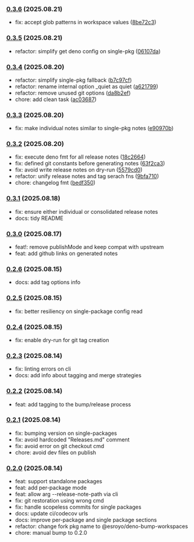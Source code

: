 ### [0.3.6](https://github.com/esroyo/bump-workspaces/compare/v0.3.5...v0.3.6) (2025.08.21)

- fix: accept glob patterns in workspace values
  ([8be72c3](https://github.com/esroyo/bump-workspaces/commit/8be72c3b388d3d9c99db5e618e0c84311d66d991))

### [0.3.5](https://github.com/esroyo/bump-workspaces/compare/v0.3.4...v0.3.5) (2025.08.21)

- refactor: simplify get deno config on single-pkg
  ([06107da](https://github.com/esroyo/bump-workspaces/commit/06107da4b0a2c14f338fcd87dba66bd6dfd1143c))

### [0.3.4](https://github.com/esroyo/bump-workspaces/compare/v0.3.3...v0.3.4) (2025.08.20)

- refactor: simplify single-pkg fallback
  ([b7c97cf](https://github.com/esroyo/bump-workspaces/commit/b7c97cf280cf719ac38dc7f986bd6281da2ef680))
- refactor: rename internal option _quiet as quiet
  ([a621799](https://github.com/esroyo/bump-workspaces/commit/a621799a90f9391551e7b4a0d7a7ff0cbe0ddfb3))
- refactor: remove unused git options
  ([da8b2ef](https://github.com/esroyo/bump-workspaces/commit/da8b2ef44bfa2c6c111ba969121edced360817ab))
- chore: add clean task
  ([ac03687](https://github.com/esroyo/bump-workspaces/commit/ac036877677db960111227ad9353ba90849e7bbd))

### [0.3.3](https://github.com/esroyo/bump-workspaces/compare/v0.3.2...v0.3.3) (2025.08.20)

- fix: make individual notes similar to single-pkg notes
  ([e90970b](https://github.com/esroyo/bump-workspaces/commit/e90970b0b7fd81b0d9b9c312f95535fb266b1dfe))

### [0.3.2](https://github.com/esroyo/bump-workspaces/compare/v0.3.1...v0.3.2) (2025.08.20)

- fix: execute deno fmt for all release notes
  ([18c2664](https://github.com/esroyo/bump-workspaces/commit/18c2664cbf15e6f5639a7b4c7b165e21028f4602))
- fix: defined git constants before generating notes
  ([63f2ca3](https://github.com/esroyo/bump-workspaces/commit/63f2ca3642dfaeceae3f5ed799dfd33b0dc97490))
- fix: avoid write release notes on dry-run
  ([5579cd0](https://github.com/esroyo/bump-workspaces/commit/5579cd0503b7b000d46d95acc51a72cd0e1d98f0))
- refactor: unify release notes and tag serach fns
  ([9bfa710](https://github.com/esroyo/bump-workspaces/commit/9bfa710f8f2ec47769705329fdc662caeadf82f8))
- chore: changelog fmt
  ([bedf350](https://github.com/esroyo/bump-workspaces/commit/bedf350cdd6889518ccf3f0687b00a7812edf785))

### [0.3.1](https://github.com/esroyo/bump-workspaces/compare/v0.3.0...v0.3.1) (2025.08.18)

- fix: ensure either individual or consolidated release notes
- docs: tidy README

### [0.3.0](https://github.com/esroyo/bump-workspaces/compare/v0.2.6...v0.3.0) (2025.08.17)

- feat!: remove publishMode and keep compat with upstream
- feat: add github links on generated notes

### [0.2.6](https://github.com/esroyo/bump-workspaces/compare/v0.2.5...v0.2.6) (2025.08.15)

- docs: add tag options info

### [0.2.5](https://github.com/esroyo/bump-workspaces/compare/v0.2.4...v0.2.5) (2025.08.15)

- fix: better resiliency on single-package config read

### [0.2.4](https://github.com/esroyo/bump-workspaces/compare/v0.2.3...v0.2.4) (2025.08.15)

- fix: enable dry-run for git tag creation

### [0.2.3](https://github.com/esroyo/bump-workspaces/compare/v0.2.2...v0.2.3) (2025.08.14)

- fix: linting errors on cli
- docs: add info about tagging and merge strategies

### [0.2.2](https://github.com/esroyo/bump-workspaces/compare/v0.2.1...v0.2.2) (2025.08.14)

- feat: add tagging to the bump/release process

### [0.2.1](https://github.com/esroyo/bump-workspaces/compare/v0.2.0...v0.2.1) (2025.08.14)

- fix: bumping version on single-packages
- fix: avoid hardcoded "Releases.md" comment
- fix: avoid error on git checkout cmd
- chore: avoid dev files on publish

### [0.2.0](https://github.com/esroyo/bump-workspaces/compare/v0.1.x...v0.2.0) (2025.08.14)

- feat: support standalone packages
- feat: add per-package mode
- feat: allow arg --release-note-path via cli
- fix: git restoration using wrong cmd
- fix: handle scopeless commits for single packages
- docs: update ci/codecov urls
- docs: improve per-package and single package sections
- refactor: change fork pkg name to @esroyo/deno-bump-workspaces
- chore: manual bump to 0.2.0
